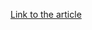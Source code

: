 [Link to the article](https://lifars.com/2022/01/forensics-analysis-of-the-nso-groups-pegasus-spyware/)
